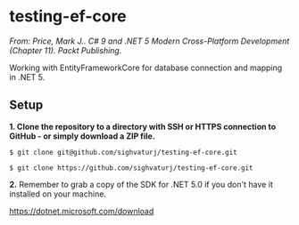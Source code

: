 # testing-ef-core
*From: Price, Mark J.. C# 9 and .NET 5 Modern Cross-Platform Development (Chapter 11). Packt Publishing.*

Working with EntityFrameworkCore for database connection and mapping in .NET 5.

## Setup

**1. Clone the repository to a directory with SSH or HTTPS connection to GitHub - or simply download a ZIP file.**

`$ git clone git@github.com/sighvaturj/testing-ef-core.git`

`$ git clone https://github.com/sighvaturj/testing-ef-core.git`

**2.** Remember to grab a copy of the SDK for .NET 5.0 if you don't have it installed on your machine.

https://dotnet.microsoft.com/download
